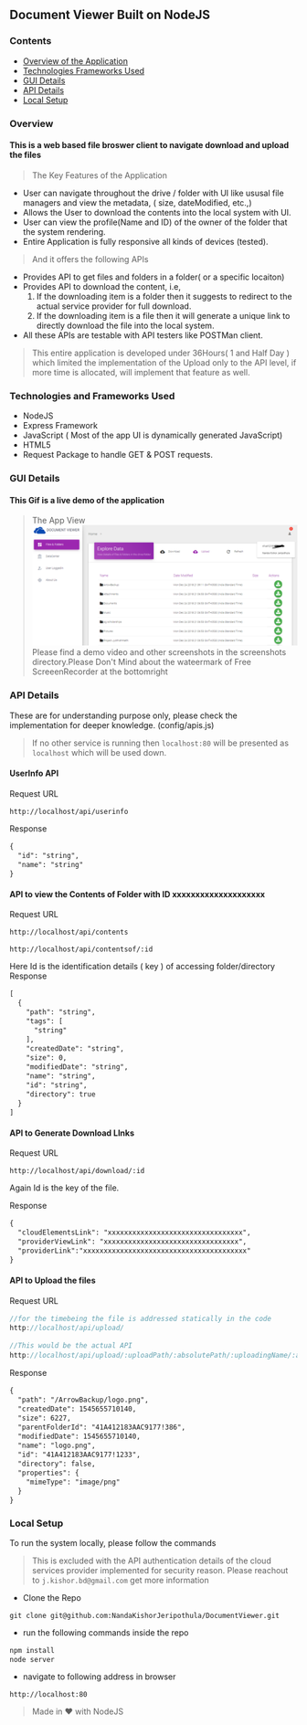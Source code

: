 ## Document Viewer Built on NodeJS

### Contents
* [Overview of the Application](#Overview)
* [Technologies Frameworks Used](#Technologies-and-Frameworks-Used)
* [GUI Details](#GUI-Details)
* [API Details](#API-Details)
* [Local Setup](#Local-Setup)
### Overview
#### This is a web based file broswer client to navigate download and upload the files
> The Key Features of the Application
* User can navigate throughout the drive / folder with UI like ususal file managers and view the metadata, ( size, dateModified, etc.,)
* Allows the User to download the contents into the local system with UI.
* User can view the profile(Name and ID) of the owner of the folder that the system rendering. 
* Entire Application is fully responsive all kinds of devices (tested).
> And it offers the following APIs
* Provides API to get files and folders in a folder( or a specific locaiton)
* Provides API to download the content, i.e, 
    1. If the downloading item is a folder then it suggests to redirect to the actual service provider for full download.
    2. If the downloading item is a file then it will generate a unique link to directly download the file into the local system.
* All these APIs are testable with API testers like POSTMan client.

>This entire application is developed under 36Hours( 1 and Half Day ) which limited the implementation of the Upload only to the API level, if more time is allocated, will implement that feature as well.

### Technologies and Frameworks Used
* NodeJS
* Express Framework
* JavaScript ( Most of the app UI is dynamically generated JavaScript)
* HTML5 
* Request Package to handle GET & POST requests.

### GUI Details
#### This Gif is a live demo of the application
>The App View
![GUI View Text](screenshots/loadedData.PNG)
>Please find a demo video and other screenshots in the screenshots directory.Please Don't Mind about the wateermark of Free ScreeenRecorder at the bottomright 

### API Details
These are for understanding purpose only, please check the implementation for deeper knowledge. (config/apis.js)
>If no other service is running then ```localhost:80``` will be presented as ```localhost``` which will be used down.
#### UserInfo API
Request URL 
```
http://localhost/api/userinfo
```
Response 
```
{
  "id": "string",
  "name": "string"
}
```
#### API to view the Contents of Folder with ID xxxxxxxxxxxxxxxxxxxx
Request URL 
```
http://localhost/api/contents

```
```
http://localhost/api/contentsof/:id

```
Here Id is the identification details ( key ) of accessing folder/directory
Response 
```
[
  {
    "path": "string",
    "tags": [
      "string"
    ],
    "createdDate": "string",
    "size": 0,
    "modifiedDate": "string",
    "name": "string",
    "id": "string",
    "directory": true
  }
]
```
#### API to Generate Download LInks
Request URL 
```
http://localhost/api/download/:id
```
Again Id is the key of the file.

Response 
```
{
  "cloudElementsLink": "xxxxxxxxxxxxxxxxxxxxxxxxxxxxxxxxx",
  "providerViewLink": "xxxxxxxxxxxxxxxxxxxxxxxxxxxxxxxxx",
  "providerLink":"xxxxxxxxxxxxxxxxxxxxxxxxxxxxxxxxxxxxxxxx"
}
```

#### API to Upload the files
Request URL 
``` javascript
//for the timebeing the file is addressed statically in the code
http://localhost/api/upload/
```
``` javascript
//This would be the actual API
http://localhost/api/upload/:uploadPath/:absolutePath/:uploadingName/:actualName

```

Response 
```
{
  "path": "/ArrowBackup/logo.png",
  "createdDate": 1545655710140,
  "size": 6227,
  "parentFolderId": "41A412183AAC9177!386",
  "modifiedDate": 1545655710140,
  "name": "logo.png",
  "id": "41A412183AAC9177!1233",
  "directory": false,
  "properties": {
    "mimeType": "image/png"
  }
}
```

### Local Setup
To run the system locally, please follow the commands
>This is excluded with the API authentication details of the cloud services provider implemented for security reason. Please reachout to ```j.kishor.bd@gmail.com``` get more information 
* Clone the Repo
```
git clone git@github.com:NandaKishorJeripothula/DocumentViewer.git
```
* run the following commands inside the repo 
```
npm install
node server
```
* navigate to following address in browser

```
http://localhost:80
```
> Made in :heart: with NodeJS